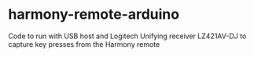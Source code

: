 # harmony-remote-arduino
Code to run with USB host and Logitech Unifying receiver LZ421AV-DJ to capture key presses from the Harmony remote
